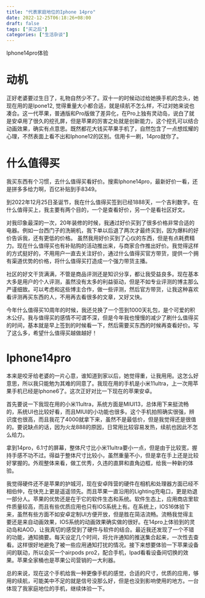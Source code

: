 ```yaml
---
title: "代表家庭地位的Iphone 14pro"
date: 2022-12-25T06:18:26+08:00
draft: false
tags: ["买之后"]
categories: ["生活杂谈"]
---
```


Iphone14pro体验

<!--more-->

# 动机

正好老婆要过生日了，礼物自然少不了。双十一的时候动过给她换手机的念头，她现在用的是Ipone12, 觉得重量大小都合适，就是续航不怎么样，不过对她来说也凑合。这一代苹果，普通版和Pro版做了差异化，在Pro上独有灵动岛，说白了就是安卓用了很久的挖孔屏，但是苹果的厉害之处就是创新能力，这个挖孔可以结合动画效果，确实有点意思。既然都花大钱买苹果手机了，自然包含了一点想炫耀的心理，不然表面上看不出和Iphone12的区别。信用卡一刷，14pro就你了。

# 什么值得买

我买东西有个习惯，去什么值得买看好价。搜索Iphone14pro，最新好价一看，还是拼多多给力啊，百亿补贴到手8349。

到2022年12月25日圣诞节，我在什么值得买签到已经1888天，一个吉利数字。在什么值得买上，我主要有两个目的，一个是查看好价，另一个是看社区好文。

对我印象最深的一次，20年装修的时候，我通过好价买到了很多价格非常合适的电器。例如一台西门子的洗碗机，我下单以后退了两次才最终买到，因为爆料的好价告诉我，还有更低的价格。 虽然我用好价买到了心仪的东西，但是有点耗费精力。现在什么值得买也有补贴购的活动推出来，与商家合作推出好价。我觉得这样的方式挺好的，不用用户一直去关注好价，通过什么值得买官方带货，提供一个拥有渠道优势的价格，将什么值得买打造成一个强力带货主播。

社区的好文干货满满，不管是商品评测还是知识分享，都让我受益良多。现在基本大多是用户的个人评测，虽然没有太多的利益驱动，但是不如专业评测的博主那么严谨细致。可以考虑和这些博主合作，做一些评测，然后官方带货，让我这种喜欢看评测再买东西的人，不用再去看很多的文章，又好又快。

今年什么值得买10周年的时候，我还兑换了一个签到1000天礼包，是个可爱的积木公仔。我与值得买的感情不可谓不深，但是今年我也慢慢的减少了刷什么值得买的时间，基本就是早上签到的时候看一下，然后需要买东西的时候再查看好价。写了这么多，希望什么值得买越做越好！

# Iphone14pro

本来是咬牙给老婆的一片心意，谁知道到家以后，她觉得重，让我用用。这怎么好意思，所以我只能勉为其难的同意了。我现在用的手机是小米11ultra，上一次用苹果手机已经是Iphone6了。这次正好对比一下现在的苹果安卓。

首先要说一下我现在用的小米11ultra，系统方面是MIUI13，总体用下来挺流畅的，系统UI也比较好看，而且MIUI的小功能也很多。这个手机拍照确实很强，辨识度也很高，而且我花了4000就拿下来，虽然不是最低价，但是我觉得还是很值的。要说缺点的话，因为火龙888的原因，日常用比较容易发热，续航也因此不怎么给力。

拿到14pro，6.1寸的屏幕，整体尺寸比小米11ultra要小一点，但是由于比较宽，握持手感不功不过。得益于整体尺寸比较小，虽然重量不小，但是拿在手上还是比较好掌握的。外观整体来看，做工优秀，久违的直屏和直角边框，给我一种新的体验。

我觉得硬件还不是苹果的护城河，现在安卓阵营的硬件在相机和处理器方面已经不相伯仲，在快充上更是遥遥领先。而且苹果一直沿用的Lighting充电口，更是劝退一部分人。苹果的优势还是在于它的软件生态和系统。软件生态上，应用商店里软件质量较高，而且有些优质应用也只有IOS系统上有。在系统上，IOS16体验下来，虽然有些方面不如安卓定制UI方便开放，但是胜在简洁流畅。流畅我觉得主要还是来自动画效果，IOS系统的动画效果确实做的很好。在14pro上体验到的灵动岛和AOD，让我真切的感受到了硬件与软件的结合。最近我还发现了一个不错的功能，通知摘要。每天设定几个时间，将允许通知的推送集合起来，一次性去查看。这样很好地避免了被一些应用通知打扰的情况。接下来想要体验一下苹果设备间的联动，所以会买一个airpods pro2，配合手机，Ipad看看设备间切换的效果。苹果全家桶也是苹果公司营销的一大利器。

总的来说，现在这个手机给我一种更像手机的感觉，合适的尺寸，优质的应用，够用的续航，可能美中不足的就是信号没那么好，但是也没到影响使用的地方。一台体现了我家庭地位的手机，继续体验一下。



